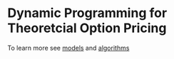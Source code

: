 # Dynamic Programming for Theoretcial Option Pricing


<!-- In this project we approach theoretical option pricing as a dynamic programming problem in which at each time step we have information $S_t \in \mathcal{S}$ such as the underlying price, time till expiry, interest rates, etc. We also have a set of actions we can take at each time step $a \in \mathcal{A}$ such as early exercise, taking no action, etc. We also have functions defining the cost/reward of taking an action $C(s_t, a_t)$ and probabilty of transitioning from one state to another $P(s_{t + 1} ~|~ s_t, a_t)$ typically independent of $a_t$ and corresponds to price movements of the underlying. Our goal therefore is to find $V^*(s_t)$ which denotes the theoretical value of an option under the assumtion that the holder of the contract takes the most optional actions during the lifetime of the contract. By the Bellman Optimality Principle, $V^*(s_t)$ can be recursively defined as:

$$
\begin{equation}
V^*(s_t) = 
    \max_{a_t \in \mathcal{A}} 
    \bigg\lbrace
        C(s_t, a_t) + \int_{s_{t+1}} P(s_{t + 1} ~|~ s_t, a_t) V^*(s_{t + 1})  
    \bigg\rbrace
\end{equation}
$$ -->


To learn more see [models](models/README.md) and [algorithms](algorithms/README.md)